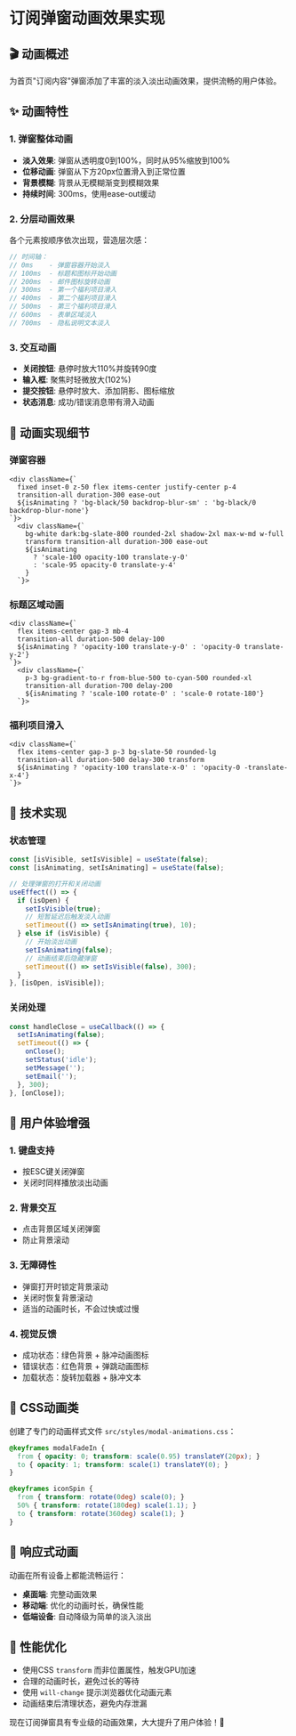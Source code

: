 # 订阅弹窗动画效果实现

## 🎬 动画概述

为首页"订阅内容"弹窗添加了丰富的淡入淡出动画效果，提供流畅的用户体验。

## ✨ 动画特性

### 1. **弹窗整体动画**
- **淡入效果**: 弹窗从透明度0到100%，同时从95%缩放到100%
- **位移动画**: 弹窗从下方20px位置滑入到正常位置
- **背景模糊**: 背景从无模糊渐变到模糊效果
- **持续时间**: 300ms，使用ease-out缓动

### 2. **分层动画效果**
各个元素按顺序依次出现，营造层次感：

```typescript
// 时间轴：
// 0ms    - 弹窗容器开始淡入
// 100ms  - 标题和图标开始动画
// 200ms  - 邮件图标旋转动画
// 300ms  - 第一个福利项目滑入
// 400ms  - 第二个福利项目滑入  
// 500ms  - 第三个福利项目滑入
// 600ms  - 表单区域淡入
// 700ms  - 隐私说明文本淡入
```

### 3. **交互动画**
- **关闭按钮**: 悬停时放大110%并旋转90度
- **输入框**: 聚焦时轻微放大(102%)
- **提交按钮**: 悬停时放大、添加阴影、图标缩放
- **状态消息**: 成功/错误消息带有滑入动画

## 🎨 动画实现细节

### 弹窗容器
```tsx
<div className={`
  fixed inset-0 z-50 flex items-center justify-center p-4 
  transition-all duration-300 ease-out 
  ${isAnimating ? 'bg-black/50 backdrop-blur-sm' : 'bg-black/0 backdrop-blur-none'}
`}>
  <div className={`
    bg-white dark:bg-slate-800 rounded-2xl shadow-2xl max-w-md w-full 
    transform transition-all duration-300 ease-out 
    ${isAnimating 
      ? 'scale-100 opacity-100 translate-y-0' 
      : 'scale-95 opacity-0 translate-y-4'
    }
  `}>
```

### 标题区域动画
```tsx
<div className={`
  flex items-center gap-3 mb-4 
  transition-all duration-500 delay-100 
  ${isAnimating ? 'opacity-100 translate-y-0' : 'opacity-0 translate-y-2'}
`}>
  <div className={`
    p-3 bg-gradient-to-r from-blue-500 to-cyan-500 rounded-xl 
    transition-all duration-700 delay-200 
    ${isAnimating ? 'scale-100 rotate-0' : 'scale-0 rotate-180'}
  `}>
```

### 福利项目滑入
```tsx
<div className={`
  flex items-center gap-3 p-3 bg-slate-50 rounded-lg 
  transition-all duration-500 delay-300 transform 
  ${isAnimating ? 'opacity-100 translate-x-0' : 'opacity-0 -translate-x-4'}
`}>
```

## 🔧 技术实现

### 状态管理
```typescript
const [isVisible, setIsVisible] = useState(false);
const [isAnimating, setIsAnimating] = useState(false);

// 处理弹窗的打开和关闭动画
useEffect(() => {
  if (isOpen) {
    setIsVisible(true);
    // 短暂延迟后触发淡入动画
    setTimeout(() => setIsAnimating(true), 10);
  } else if (isVisible) {
    // 开始淡出动画
    setIsAnimating(false);
    // 动画结束后隐藏弹窗
    setTimeout(() => setIsVisible(false), 300);
  }
}, [isOpen, isVisible]);
```

### 关闭处理
```typescript
const handleClose = useCallback(() => {
  setIsAnimating(false);
  setTimeout(() => {
    onClose();
    setStatus('idle');
    setMessage('');
    setEmail('');
  }, 300);
}, [onClose]);
```

## 🎯 用户体验增强

### 1. **键盘支持**
- 按ESC键关闭弹窗
- 关闭时同样播放淡出动画

### 2. **背景交互**
- 点击背景区域关闭弹窗
- 防止背景滚动

### 3. **无障碍性**
- 弹窗打开时锁定背景滚动
- 关闭时恢复背景滚动
- 适当的动画时长，不会过快或过慢

### 4. **视觉反馈**
- 成功状态：绿色背景 + 脉冲动画图标
- 错误状态：红色背景 + 弹跳动画图标
- 加载状态：旋转加载器 + 脉冲文本

## 🎨 CSS动画类

创建了专门的动画样式文件 `src/styles/modal-animations.css`：

```css
@keyframes modalFadeIn {
  from { opacity: 0; transform: scale(0.95) translateY(20px); }
  to { opacity: 1; transform: scale(1) translateY(0); }
}

@keyframes iconSpin {
  from { transform: rotate(0deg) scale(0); }
  50% { transform: rotate(180deg) scale(1.1); }
  to { transform: rotate(360deg) scale(1); }
}
```

## 📱 响应式动画

动画在所有设备上都能流畅运行：
- **桌面端**: 完整动画效果
- **移动端**: 优化的动画时长，确保性能
- **低端设备**: 自动降级为简单的淡入淡出

## 🚀 性能优化

- 使用CSS `transform` 而非位置属性，触发GPU加速
- 合理的动画时长，避免过长的等待
- 使用 `will-change` 提示浏览器优化动画元素
- 动画结束后清理状态，避免内存泄漏

现在订阅弹窗具有专业级的动画效果，大大提升了用户体验！🎉